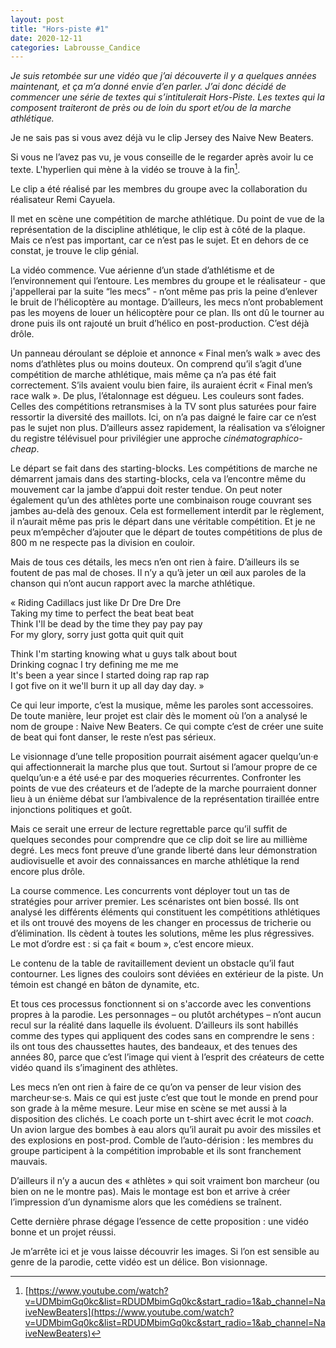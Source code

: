 ```yaml
---
layout: post
title: "Hors-piste #1"
date: 2020-12-11
categories: Labrousse_Candice
---
```


*Je suis retombée sur une vidéo que j’ai découverte il y a quelques années maintenant, et ça m’a donné envie d’en parler. J’ai donc décidé de commencer une série de textes qui s’intitulerait Hors-Piste. Les textes qui la composent traiteront de près ou de loin du sport et/ou de la marche athlétique.*

Je ne sais pas si vous avez déjà vu le clip Jersey des Naive New Beaters.

Si vous ne l’avez pas vu, je vous conseille de le regarder après avoir lu ce texte. L'hyperlien qui mène à la vidéo se trouve à la fin[^1].

Le clip a été réalisé par les membres du groupe avec la collaboration du réalisateur Remi Cayuela.

Il met en scène une compétition de marche athlétique. Du point de vue de la représentation de la discipline athlétique, le clip est à côté de la plaque. Mais ce n’est pas important, car ce n’est pas le sujet. Et en dehors de ce constat, je trouve le clip génial.

La vidéo commence. Vue aérienne d’un stade d’athlétisme et de l’environnement qui l’entoure. Les membres du groupe et le réalisateur - que j'appellerai par la suite “les mecs” - n’ont même pas pris la peine d’enlever le bruit de l’hélicoptère au montage. D’ailleurs, les mecs n’ont probablement pas les moyens de louer un hélicoptère pour ce plan. Ils ont dû le tourner au drone puis ils ont rajouté un bruit d’hélico en post-production. C’est déjà drôle.

Un panneau déroulant se déploie et annonce « Final men’s walk » avec des noms d’athlètes plus ou moins douteux. On comprend qu’il s’agit d’une compétition de marche athlétique, mais même ça n’a pas été fait correctement. S’ils avaient voulu bien faire, ils auraient écrit « Final men’s race walk ». De plus, l’étalonnage est dégueu. Les couleurs sont fades. Celles des compétitions retransmises à la TV sont plus saturées pour faire ressortir la diversité des maillots. Ici, on n’a pas daigné le faire car ce n’est pas le sujet non plus. D’ailleurs assez rapidement, la réalisation va s’éloigner du registre télévisuel pour privilégier une approche *cinématographico-cheap*.

Le départ se fait dans des starting-blocks. Les compétitions de marche ne démarrent jamais dans des starting-blocks, cela va l’encontre même du mouvement car la jambe d’appui doit rester tendue. On peut noter également qu’un des athlètes porte une combinaison rouge couvrant ses jambes au-delà des genoux. Cela est formellement interdit par le règlement, il n’aurait même pas pris le départ dans une véritable compétition. Et je ne peux m’empêcher d’ajouter que le départ de toutes compétitions de plus de 800 m ne respecte pas la division en couloir.

Mais de tous ces détails, les mecs n’en ont rien à faire. D’ailleurs ils se foutent de pas mal de choses. Il n’y a qu’à jeter un œil aux paroles de la chanson qui n’ont aucun rapport avec la marche athlétique.

« Riding Cadillacs just like Dr Dre Dre Dre  
Taking my time to perfect the beat beat beat  
Think I'll be dead by the time they pay pay pay  
For my glory, sorry just gotta quit quit quit

Think I'm starting knowing what u guys talk about bout  
Drinking cognac I try defining me me me  
It's been a year since I started doing rap rap rap  
I got five on it we'll burn it up all day day day. »

Ce qui leur importe, c’est la musique, même les paroles sont accessoires. De toute manière, leur projet est clair dès le moment où l’on a analysé le nom de groupe : Naive New Beaters. Ce qui compte c’est de créer une suite de beat qui font danser, le reste n’est pas sérieux.

Le visionnage d’une telle proposition pourrait aisément agacer quelqu’un·e qui affectionnerait la marche plus que tout. Surtout si l’amour propre de ce quelqu’un·e a été usé·e par des moqueries récurrentes. Confronter les points de vue des créateurs et de l’adepte de la marche pourraient donner lieu à un énième débat sur l’ambivalence de la représentation tiraillée entre injonctions politiques et goût.

Mais ce serait une erreur de lecture regrettable parce qu’il suffit de quelques secondes pour comprendre que ce clip doit se lire au millième degré. Les mecs font preuve d’une grande liberté dans leur démonstration audiovisuelle et avoir des connaissances en marche athlétique la rend encore plus drôle.

La course commence. Les concurrents vont déployer tout un tas de stratégies pour arriver premier. Les scénaristes ont bien bossé. Ils ont analysé les différents éléments qui constituent les compétitions athlétiques et ils ont trouvé des moyens de les changer en processus de tricherie ou d’élimination. Ils cèdent à toutes les solutions, même les plus régressives. Le mot d’ordre est : si ça fait « boum », c’est encore mieux.

Le contenu de la table de ravitaillement devient un obstacle qu’il faut contourner. Les lignes des couloirs sont déviées en extérieur de la piste. Un témoin est changé en bâton de dynamite, etc.

Et tous ces processus fonctionnent si on s'accorde avec les conventions propres à la parodie. Les personnages – ou plutôt archétypes – n’ont aucun recul sur la réalité dans laquelle ils évoluent. D’ailleurs ils sont habillés comme des types qui appliquent des codes sans en comprendre le sens : ils ont tous des chaussettes hautes, des bandeaux, et des tenues des années 80, parce que c’est l’image qui vient à l’esprit des créateurs de cette vidéo quand ils s’imaginent des athlètes.

Les mecs n’en ont rien à faire de ce qu’on va penser de leur vision des marcheur·se·s. Mais ce qui est juste c’est que tout le monde en prend pour son grade à la même mesure. Leur mise en scène se met aussi à la disposition des clichés. Le coach porte un t-shirt avec écrit le mot *coach*. Un avion largue des bombes à eau alors qu’il aurait pu avoir des missiles et des explosions en post-prod. Comble de l’auto-dérision : les membres du groupe participent à la compétition improbable et ils sont franchement mauvais.

D’ailleurs il n’y a aucun des « athlètes » qui soit vraiment bon marcheur (ou bien on ne le montre pas). Mais le montage est bon et arrive à créer l’impression d’un dynamisme alors que les comédiens se traînent.

Cette dernière phrase dégage l’essence de cette proposition : une vidéo bonne et un projet réussi.

Je m’arrête ici et je vous laisse découvrir les images. Si l’on est sensible au genre de la parodie, cette vidéo est un délice. Bon visionnage.

[^1]: [https://www.youtube.com/watch?v=UDMbimGq0kc&list=RDUDMbimGq0kc&start_radio=1&ab_channel=NaiveNewBeaters](https://www.youtube.com/watch?v=UDMbimGq0kc&list=RDUDMbimGq0kc&start_radio=1&ab_channel=NaiveNewBeaters)
